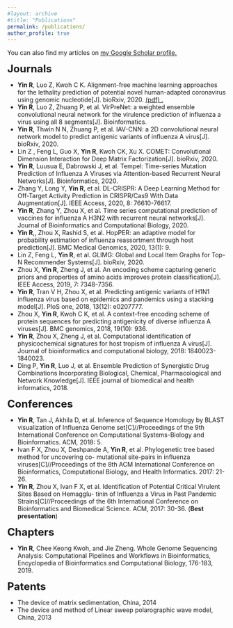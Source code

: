 ```yaml
---
#layout: archive
#title: "Publications"
permalink: /publications/
author_profile: true
---
```


You can also find my articles on <u><a href="https://scholar.google.com/citations?user=MZigJDUAAAAJ&hl=en">my Google Scholar profile</a>.</u>

<font size="5"><b>Journals</b></font>  
- <strong>Yin R</strong>, Luo Z, Kwoh C K. Alignment-free machine learning approaches for the lethality prediction of potential novel human-adapted coronavirus using genomic nucleotide[J]. bioRxiv, 2020. <u><a href="https://drive.google.com/file/d/1aykYKyApKUB2nSQ-5F-n16EEUUluvewA/view?usp=sharing"> (pdf) </a>.</u>
- <strong>Yin R</strong>, Luo Z, Zhuang P, et al. VirPreNet: a weighted ensemble convolutional neural network for the virulence prediction of influenza a virus using all 8 segments[J]. Bioinformatics.
- <strong>Yin R</strong>, Thwin N N, Zhuang P, et al. IAV-CNN: a 2D convolutional neural network model to predict antigenic variants of influenza A virus[J]. bioRxiv, 2020.
- Lin Z , Feng L, Guo X, <strong>Yin R</strong>, Kwoh CK, Xu X. COMET: Convolutional Dimension Interaction for Deep Matrix Factorization[J]. bioRxiv, 2020.
- <strong>Yin R</strong>, Luusua E, Dabrowski J, et al. Tempel: Time-series Mutation Prediction of Influenza A Viruses via Attention-based Recurrent Neural Networks[J]. Bioinformatics, 2020.
- Zhang Y, Long Y, <strong>Yin R</strong>, et al. DL-CRISPR: A Deep Learning Method for Off-Target Activity Prediction in CRISPR/Cas9 With Data Augmentation[J]. IEEE Access, 2020, 8: 76610-76617.
- <strong>Yin R</strong>, Zhang Y, Zhou X, et al. Time series computational prediction of vaccines for influenza A H3N2 with recurrent neural networks[J]. Journal of Bioinformatics and Computational Biology, 2020.
- <strong>Yin R</strong>,, Zhou X, Rashid S, et al. HopPER: an adaptive model for probability estimation of influenza reassortment through host prediction[J]. BMC Medical Genomics, 2020, 13(1): 9.
- Lin Z, Feng L, <strong>Yin R</strong>, et al. GLIMG: Global and Local Item Graphs for Top-N Recommender Systems[J]. bioRxiv, 2020.
- Zhou X, <strong>Yin R</strong>, Zheng J, et al. An encoding scheme capturing generic priors and properties of amino acids improves protein classification[J]. IEEE Access, 2019, 7: 7348-7356. 
- <strong>Yin R</strong>, Tran V H, Zhou X, et al. Predicting antigenic variants of H1N1 influenza virus based on epidemics and pandemics using a stacking model[J]. PloS one, 2018, 13(12): e0207777.
- Zhou X, <strong>Yin R</strong>, Kwoh C K, et al. A context-free encoding scheme of protein sequences for predicting antigenicity of diverse influenza A viruses[J]. BMC genomics, 2018, 19(10): 936.
- <strong>Yin R</strong>, Zhou X, Zheng J, et al. Computational identification of physicochemical signatures for host tropism of influenza A virus[J]. Journal of bioinformatics and computational biology, 2018: 1840023- 1840023.
- Ding P, <strong>Yin R</strong>, Luo J, et al. Ensemble Prediction of Synergistic Drug Combinations Incorporating Biological, Chemical, Pharmacological and Network Knowledge[J]. IEEE journal of biomedical and health informatics, 2018.

<font size="5"><b>Conferences</b></font>  
- <strong>Yin R</strong>, Tan J, Akhila D, et al. Inference of Sequence Homology by BLAST visualization of Influenza Genome set[C]//Proceedings of the 9th International Conference on Computational Systems-Biology and Bioinformatics. ACM, 2018: 5.
- Ivan F X, Zhou X, Deshpande A, <strong>Yin R</strong>, et al. Phylogenetic tree based method for uncovering co- mutational site-pairs in influenza viruses[C]//Proceedings of the 8th ACM International Conference on Bioinformatics, Computational Biology, and Health Informatics. 2017: 21-26.
- <strong>Yin R</strong>, Zhou X, Ivan F X, et al. Identification of Potential Critical Virulent Sites Based on Hemagglu- tinin of Influenza a Virus in Past Pandemic Strains[C]//Proceedings of the 6th International Conference on Bioinformatics and Biomedical Science. ACM, 2017: 30-36. (<strong>Best presentation</strong>)

<font size="5"><b>Chapters</b></font> 
- <strong>Yin R</strong>, Chee Keong Kwoh, and Jie Zheng. Whole Genome Sequencing Analysis: Computational Pipelines and Workflows in Bioinformatics, Encyclopedia of Bioinformatics and Computational Biology, 176-183, 2019.

<font size="5"><b>Patents</b></font> 
- The device of matrix sedimentation, China, 2014
- The device and method of Linear sweep polarographic wave model, China, 2013
